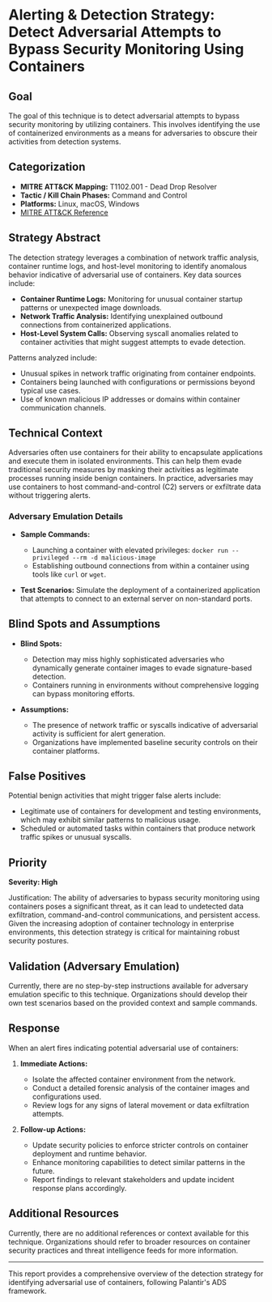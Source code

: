 # Alerting & Detection Strategy: Detect Adversarial Attempts to Bypass Security Monitoring Using Containers

## Goal
The goal of this technique is to detect adversarial attempts to bypass security monitoring by utilizing containers. This involves identifying the use of containerized environments as a means for adversaries to obscure their activities from detection systems.

## Categorization
- **MITRE ATT&CK Mapping:** T1102.001 - Dead Drop Resolver
- **Tactic / Kill Chain Phases:** Command and Control
- **Platforms:** Linux, macOS, Windows
- [MITRE ATT&CK Reference](https://attack.mitre.org/techniques/T1102/001)

## Strategy Abstract
The detection strategy leverages a combination of network traffic analysis, container runtime logs, and host-level monitoring to identify anomalous behavior indicative of adversarial use of containers. Key data sources include:

- **Container Runtime Logs:** Monitoring for unusual container startup patterns or unexpected image downloads.
- **Network Traffic Analysis:** Identifying unexplained outbound connections from containerized applications.
- **Host-Level System Calls:** Observing syscall anomalies related to container activities that might suggest attempts to evade detection.

Patterns analyzed include:
- Unusual spikes in network traffic originating from container endpoints.
- Containers being launched with configurations or permissions beyond typical use cases.
- Use of known malicious IP addresses or domains within container communication channels.

## Technical Context
Adversaries often use containers for their ability to encapsulate applications and execute them in isolated environments. This can help them evade traditional security measures by masking their activities as legitimate processes running inside benign containers. In practice, adversaries may use containers to host command-and-control (C2) servers or exfiltrate data without triggering alerts.

### Adversary Emulation Details
- **Sample Commands:** 
  - Launching a container with elevated privileges: `docker run --privileged --rm -d malicious-image`
  - Establishing outbound connections from within a container using tools like `curl` or `wget`.

- **Test Scenarios:** Simulate the deployment of a containerized application that attempts to connect to an external server on non-standard ports.

## Blind Spots and Assumptions
- **Blind Spots:**
  - Detection may miss highly sophisticated adversaries who dynamically generate container images to evade signature-based detection.
  - Containers running in environments without comprehensive logging can bypass monitoring efforts.

- **Assumptions:**
  - The presence of network traffic or syscalls indicative of adversarial activity is sufficient for alert generation.
  - Organizations have implemented baseline security controls on their container platforms.

## False Positives
Potential benign activities that might trigger false alerts include:
- Legitimate use of containers for development and testing environments, which may exhibit similar patterns to malicious usage.
- Scheduled or automated tasks within containers that produce network traffic spikes or unusual syscalls.

## Priority
**Severity: High**

Justification: The ability of adversaries to bypass security monitoring using containers poses a significant threat, as it can lead to undetected data exfiltration, command-and-control communications, and persistent access. Given the increasing adoption of container technology in enterprise environments, this detection strategy is critical for maintaining robust security postures.

## Validation (Adversary Emulation)
Currently, there are no step-by-step instructions available for adversary emulation specific to this technique. Organizations should develop their own test scenarios based on the provided context and sample commands.

## Response
When an alert fires indicating potential adversarial use of containers:

1. **Immediate Actions:**
   - Isolate the affected container environment from the network.
   - Conduct a detailed forensic analysis of the container images and configurations used.
   - Review logs for any signs of lateral movement or data exfiltration attempts.

2. **Follow-up Actions:**
   - Update security policies to enforce stricter controls on container deployment and runtime behavior.
   - Enhance monitoring capabilities to detect similar patterns in the future.
   - Report findings to relevant stakeholders and update incident response plans accordingly.

## Additional Resources
Currently, there are no additional references or context available for this technique. Organizations should refer to broader resources on container security practices and threat intelligence feeds for more information.

---

This report provides a comprehensive overview of the detection strategy for identifying adversarial use of containers, following Palantir's ADS framework.